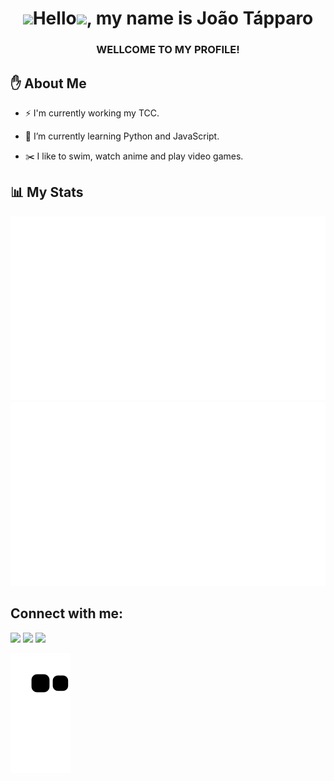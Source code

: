 <h1 align="center"><img src="https://cdn.discordapp.com/attachments/763852202573561909/880184518789701632/giphy.gif" width="30px">Hello<img src="https://cdn.discordapp.com/attachments/763852202573561909/880184518789701632/giphy.gif" width="30px">, my name is João Tápparo</h1>
<h3 align="center">WELLCOME TO MY PROFILE!</h3>

## ✋ About Me

- ⚡ I'm currently working my TCC.

- 🤖 I’m currently learning Python and JavaScript.

- ✂️ I like to swim, watch anime and play video games.

## 📊 My Stats

<a href="https://github.com/jstrieb/github-stats">

![](https://github.com/johnnyhall/statistics/blob/master/generated/overview.svg)
![](https://github.com/johnnyhall/statistics/blob/master/generated/languages.svg)
  
</a>

## Connect with me:
<p align="left">
<a href = "https://www.instagram.com/joao_tapparo/"><img src="https://img.icons8.com/fluent/48/000000/instagram-new.png"/></a>
<a href = "mailto:joaotapparo@pm.me"><img src="https://img.icons8.com/fluent/48/000000/gmail.png"/></a>
<a href = "https://www.linkedin.com/in/joao-tapparo-46518821b/"><img src="https://img.icons8.com/fluent/48/000000/linkedin"/></a>
</p>

![Snake animation](https://github.com/johnnyhall/johnnyhall/blob/output/github-contribution-grid-snake.svg)
